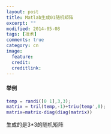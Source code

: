 ```yaml
---
layout: post
title: Matlab生成01随机矩阵
excerpt: ""
modified: 2014-05-08
tags: [技术]
comments: true
category: cn
image:
  feature: 
  credit: 
  creditlink: 
---
```

#### 举例
~~~ matlab
temp = randi([0 1],3,3);
matrix = tril(temp,-1)+triu(temp',0);
matrix=matrix-diag(diag(matrix))
~~~~

生成的是3*3的随机矩阵